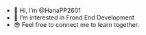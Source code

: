 - 👋 Hi, I’m @HanaPP2601
- 👀 I’m interested in Frond End Development
- 😎 Feel free to connect me to learn together.

<!---
HanaPP2601/HanaPP2601 is a ✨ special ✨ repository because its `README.md` (this file) appears on your GitHub profile.
You can click the Preview link to take a look at your changes.
--->
